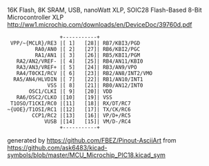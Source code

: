 16K Flash, 8K SRAM, USB, nanoWatt XLP, SOIC28
Flash-Based 8-Bit Microcontroller XLP
http://ww1.microchip.com/downloads/en/DeviceDoc/39760d.pdf


	                 +-----------+
	 VPP/~{MCLR}/RE3 |[ 1]   [28]| RB7/KBI3/PGD
	         RA0/AN0 |[ 2]   [27]| RB6/KBI2/PGC
	         RA1/AN1 |[ 3]   [26]| RB5/KBI1/PGM
	   RA2/AN2/VREF- |[ 4]   [25]| RB4/AN11/KBI0
	   RA3/AN3/VREF+ |[ 5]   [24]| RB3/AN9/VPO
	   RA4/T0CKI/RCV |[ 6]   [23]| RB2/AN8/INT2/VMO
	  RA5/AN4/HLVDIN |[ 7]   [22]| RB1/AN10/INT1
	             VSS |[ 8]   [21]| RB0/AN12/INT0
	       OSC1/CLKI |[ 9]   [20]| VDD
	   RA6/OSC2/CLKO |[10]   [19]| VSS
	 T1OSO/T1CKI/RC0 |[11]   [18]| RX/DT/RC7
	~{UOE}/T1OSI/RC1 |[12]   [17]| TX/CK/RC6
	        CCP1/RC2 |[13]   [16]| VP/D+/RC5
	            VUSB |[14]   [15]| VM/D-/RC4
	                 +-----------+


generated by https://github.com/FBEZ/Pinout-AsciiArt from https://github.com/ask6483/kicad-symbols/blob/master/MCU_Microchip_PIC18.kicad_sym